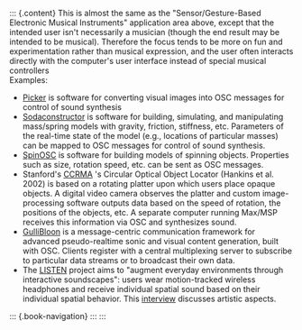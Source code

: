 ::: {.content}
This is almost the same as the \"Sensor/Gesture-Based Electronic Musical
Instruments\" application area above, except that the intended user
isn\'t necessarily a musician (though the end result may be intended to
be musical). Therefore the focus tends to be more on fun and
experimentation rather than musical expression, and the user often
interacts directly with the computer\'s user interface instead of
special musical controllers\
Examples:

-   [Picker](http://www.ixi-software.net/content/body_software_picker.html)
    is software for converting visual images into OSC messages for
    control of sound synthesis
-   [Sodaconstructor](http://www.soda.co.uk/explore/osc.htm) is software
    for building, simulating, and manipulating mass/spring models with
    gravity, friction, stiffness, etc. Parameters of the real-time state
    of the model (e.g., locations of particular masses) can be mapped to
    OSC messages for control of sound synthesis.
-   [SpinOSC](http://www.ixi-software.net/content/body_software_spinosc.html)
    is software for building models of spinning objects. Properties such
    as size, rotation speed, etc. can be sent as OSC messages.
-   Stanford's [CCRMA](http://ccrma.stanford.edu/) 's Circular Optical
    Object Locator (Hankins et al. 2002) is based on a rotating platter
    upon which users place opaque objects. A digital video camera
    observes the platter and custom image-processing software outputs
    data based on the speed of rotation, the positions of the objects,
    etc. A separate computer running Max/MSP receives this information
    via OSC and synthesizes sound.
-   [GulliBloon](http://gullibloon.org/) is a message-centric
    communication framework for advanced pseudo-realtime sonic and
    visual content generation, built with OSC. Clients register with a
    central multiplexing server to subscribe to particular data streams
    or to broadcast their own data.
-   The [LISTEN](http://listen.imk.fraunhofer.de/) project aims to
    \"augment everyday environments through interactive soundscapes\":
    users wear motion-tracked wireless headphones and receive individual
    spatial sound based on their individual spatial behavior. This
    [interview](http://www.swr.de/swr2/audiohyperspace/engl_version/interview/eckel.html)
    discusses artistic aspects.

::: {.book-navigation}
:::
:::
